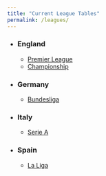 ```yaml
---
title: "Current League Tables"
permalink: /leagues/
---
```



* ### England  
    - [Premier League](england/premier-league)  
    - [Championship](england/championship)  
  
* ### Germany
    - [Bundesliga](germany/bundesliga)  
  
* ### Italy
    - [Serie A](italy/serie-a)  
    
* ### Spain
    - [La Liga](spain/liga)  
